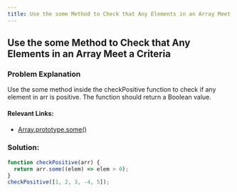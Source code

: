 ```yaml
---
title: Use the some Method to Check that Any Elements in an Array Meet a Criteria
---
```

## Use the some Method to Check that Any Elements in an Array Meet a Criteria

### Problem Explanation

Use the some method inside the checkPositive function to check if any element in arr is positive. The function should return a Boolean value.

#### Relevant Links:
  - [Array.prototype.some()](https://developer.mozilla.org/en-US/docs/Web/JavaScript/Reference/Global_Objects/Array/some)
  

### Solution:
```javascript
function checkPositive(arr) {
  return arr.some((elem) => elem > 0);
}
checkPositive([1, 2, 3, -4, 5]);
```
